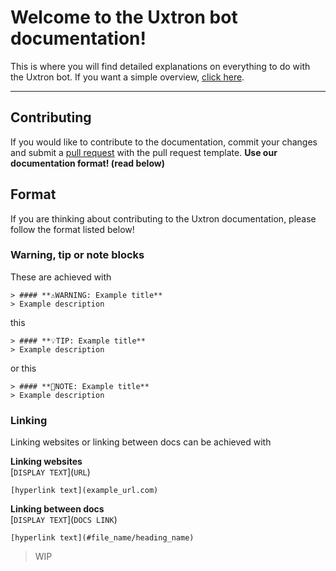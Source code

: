 # Welcome to the Uxtron bot documentation!
This is where you will find detailed explanations on everything to do with the Uxtron bot. If you want a simple overview, [click here](https://github.com/Uxtron-team/Uxtron-bot-docs/wiki).

***

## Contributing
If you would like to contribute to the documentation, commit your changes and submit a [pull request](https://github.com/Uxtron-team/Uxtron-bot-docs/pulls) with the pull request template. **Use our documentation format! (read below)**

## Format
If you are thinking about contributing to the Uxtron documentation, please follow the format listed below!

### Warning, tip or note blocks
These are achieved with

```
> #### **⚠️WARNING: Example title**  
> Example description
```
this
```
> #### **💡TIP: Example title**  
> Example description
```
or this
```
> #### **📝NOTE: Example title**  
> Example description
```

### Linking
Linking websites or linking between docs can be achieved with

**Linking websites**<br />
\[`DISPLAY TEXT`](`URL`)
```
[hyperlink text](example_url.com)
```

**Linking between docs**<br />
\[`DISPLAY TEXT`](`DOCS LINK`)
```
[hyperlink text](#file_name/heading_name)
```


> WIP
